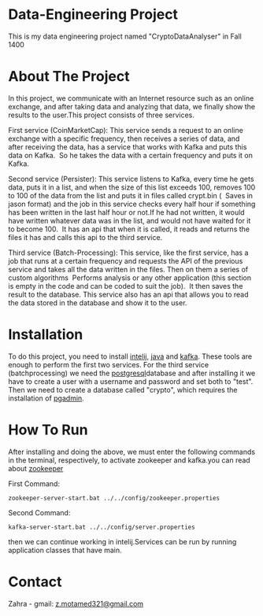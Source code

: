 # Data-Engineering Project

This is my data engineering project named "CryptoDataAnalyser" in Fall 1400


# About The Project

In this project, we communicate with an Internet resource such as an online exchange, and after taking data and analyzing that data, we finally show the results to the user.This project consists of three services.

First service (CoinMarketCap): This service sends a request to an online exchange with a specific frequency, then receives a series of data, and after receiving the data, has a service that works with Kafka and puts this data on Kafka.  So he takes the data with a certain frequency and puts it on Kafka. 

Second service (Persister): This service listens to Kafka, every time he gets data, puts it in a list, and when the size of this list exceeds 100, removes 100 to 100 of the data from the list and puts it in files called crypt.bin (  Saves in jason format) and the job in this service checks every half hour if something has been written in the last half hour or not.If he had not written, it would have written whatever data was in the list, and would not have waited for it to become 100.  It has an api that when it is called, it reads and returns the files it has and calls this api to the third service. 

Third service (Batch-Processing): This service, like the first service, has a job that runs at a certain frequency and requests the API of the previous service and takes all the data written in the files. Then on them a series of custom algorithms  Performs analysis or any other application (this section is empty in the code and can be coded to suit the job).  It then saves the result to the database. This service also has an api that allows you to read the data stored in the database and show it to the user.


# Installation

To do this project, you need to install [intelij](https://www.jetbrains.com/idea/download/#section=windows), [java](https://www.oracle.com/java/technologies/downloads/) and [kafka](https://kafka.apache.org/downloads). These tools are enough to perform the first two services. For the third service (batchprocessing) we need the [postgresql](https://www.postgresql.org/download/)database and after installing it we have to create a user with a username and password and set both to "test".  Then we need to create a database called "crypto", which requires the installation of [pgadmin](https://www.pgadmin.org/download/).


# How To Run

After installing and doing the above, we must enter the following commands in the terminal, respectively, to activate zookeeper and kafka.you can read about [zookeeper](https://zookeeper.apache.org/doc/current/index.html)

First Command:
```
zookeeper-server-start.bat ../../config/zookeeper.properties 
```
Second Command:
```
kafka-server-start.bat ../../config/server.properties
```
then we can continue working in intelij.Services can be run by running application classes that have main.


# Contact

Zahra - gmail: z.motamed321@gmail.com
